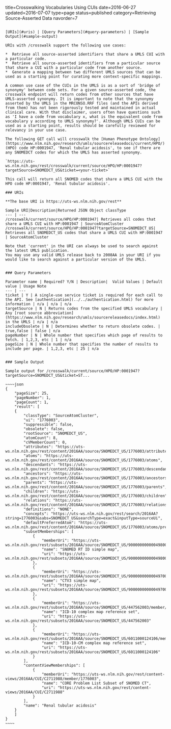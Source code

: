 title=Crosswalking Vocabularies Using CUIs
date=2016-06-27
updated=2016-07-07
type=page
status=published
category=Retrieving Source-Asserted Data
navorder=7
~~~~~~

[URIs](#uris) | [Query Parameters](#query-parameters) | [Sample Output](#sample-output)

URIs with /crosswalk support the following use cases:

*  Retrieve all source-asserted identifiers that share a UMLS CUI with a particular code.
*  Retrieve all source-asserted identifiers from a particular source that share a CUI with a particular code from another source.
*  Generate a mapping between two different UMLS sources that can be used as a starting point for curating more context-specific mappings. 

A common use case of the CUIs in the UMLS is as a sort of 'bridge of synonymy' between code sets. For a given source-asserted code, the crosswalk endpoint will return codes from other sources that have UMLS-asserted synonymy. It is important to note that the synonymy asserted by the UMLS in the MRCONSO.RRF files (and the APIs derived from them) has not been rigorously tested and maintained in actual clinical care. With that disclaimer, users often have questions such as 'I have a code from vocabulary x, what is the equivalent code from vocabulary y according to UMLS synonymy?'. Although UMLS CUIs can be used as a starting point, results should be carefully reviewed for relevancy in your use case.

The following GET call will crosswalk the [Human Phenotype Ontology](https://www.nlm.nih.gov/research/umls/sourcereleasedocs/current/HPO/) (HPO) code HP:0001947, 'Renal tubular acidosis', to see if there are any SNOMEDCT codes for which the UMLS has asserted synonymy. 

`https://uts-ws.nlm.nih.gov/rest/crosswalk/current/source/HPO/HP:0001947?targetSource=SNOMEDCT_US&ticket=<your-ticket>`

This call will return all SNOMED codes that share a UMLS CUI with the HPO code HP:0001947, 'Renal tubular acidosis'. 

### URIs

**The base URI is https://uts-ws.nlm.nih.gov/rest**

Sample URI|Description|Returned JSON Object classType
--- | ---
/crosswalk/current/source/HPO/HP:0001947| Retrieves all codes that share a UMLS CUI with HP:0001947 | SourceAtomCluster
/crosswalk/current/source/HPO/HP:0001947?targetSource=SNOMEDCT_US| Retrieves all SNOMEDCT_US codes that share a UMLS CUI with HP:0001947 | SourceAtomCluster

Note that 'current' in the URI can always be used to search against the latest UMLS publication.
You may use any valid UMLS release back to 2008AA in your URI if you would like to search against a particular version of the UMLS.


### Query Parameters

Parameter name | Required? Y/N | Description|  Valid Values | Default value | Usage Note
--- | ---
ticket | Y | A single-use service ticket is required for each call to the API. See [authentication](../../authentication.html) for more information | n/a | n/a | n/a
targetSource | N | Returns codes from the specified UMLS vocabulary | Any [root source abbreviation](https://www.nlm.nih.gov/research/umls/sourcereleasedocs/index.html) in the UMLS | n/a | n/a
includeObsolete | N | Determines whether to return obsolete codes. | true,false | false | n/a
pageNumber | N | Whole number that specifies which page of results to fetch. | 1,2,3, etc | 1 | n/a
pageSize | N | Whole number that specifies the number of results to include per page. | 1,2,3, etc | 25 | n/a


### Sample Output

Sample output for /crosswalk/current/source/HPO/HP:0001947?targetSource=SNOMEDCT_US&ticket=ST...

~~~~json
{
	"pageSize": 25,
	"pageNumber": 1,
	"pageCount": 1,
	"result": [
	{
		"classType": "SourceAtomCluster",
		"ui": "1776003",
		"suppressible": false,
		"obsolete": false,
		"rootSource": "SNOMEDCT_US",
		"atomCount": 8,
		"cVMemberCount": 0,
		"attributes": "https://uts-ws.nlm.nih.gov/rest/content/2016AA/source/SNOMEDCT_US/1776003/attributes",
		"atoms": "https://uts-ws.nlm.nih.gov/rest/content/2016AA/source/SNOMEDCT_US/1776003/atoms",
		"descendants": "https://uts-ws.nlm.nih.gov/rest/content/2016AA/source/SNOMEDCT_US/1776003/descendants",
		"ancestors": "https://uts-ws.nlm.nih.gov/rest/content/2016AA/source/SNOMEDCT_US/1776003/ancestors",
		"parents": "https://uts-ws.nlm.nih.gov/rest/content/2016AA/source/SNOMEDCT_US/1776003/parents",
		"children": "https://uts-ws.nlm.nih.gov/rest/content/2016AA/source/SNOMEDCT_US/1776003/children",
		"relations": "https://uts-ws.nlm.nih.gov/rest/content/2016AA/source/SNOMEDCT_US/1776003/relations",
		"definitions": "NONE",
		"concepts": "https://uts-ws.nlm.nih.gov/rest/search/2016AA?string=1776003&sabs=SNOMEDCT_US&searchType=exact&inputType=sourceUi",
		"defaultPreferredAtom": "https://uts-ws.nlm.nih.gov/rest/content/2016AA/source/SNOMEDCT_US/1776003/atoms/preferred",
		"subsetMemberships": [
			{
				"memberUri": "https://uts-ws.nlm.nih.gov/rest/subsets/2016AA/source/SNOMEDCT_US/900000000000498005/member/1776003",
				"name": "SNOMED RT ID simple map",
				"uri": "https://uts-ws.nlm.nih.gov/rest/subsets/2016AA/source/SNOMEDCT_US/900000000000498005"
			},
			{
				"memberUri": "https://uts-ws.nlm.nih.gov/rest/subsets/2016AA/source/SNOMEDCT_US/900000000000497000/member/1776003",
				"name": "CTV3 simple map",
				"uri": "https://uts-ws.nlm.nih.gov/rest/subsets/2016AA/source/SNOMEDCT_US/900000000000497000"
			},
			{
				"memberUri": "https://uts-ws.nlm.nih.gov/rest/subsets/2016AA/source/SNOMEDCT_US/447562003/member/1776003",
				"name": "ICD-10 complex map reference set",
				"uri": "https://uts-ws.nlm.nih.gov/rest/subsets/2016AA/source/SNOMEDCT_US/447562003"
			},
			{
				"memberUri": "https://uts-ws.nlm.nih.gov/rest/subsets/2016AA/source/SNOMEDCT_US/6011000124106/member/1776003",
				"name": "ICD-10-CM complex map reference set",
				"uri": "https://uts-ws.nlm.nih.gov/rest/subsets/2016AA/source/SNOMEDCT_US/6011000124106"
			}
		],
		"contentViewMemberships": [
			{
				"memberUri": "https://uts-ws.nlm.nih.gov/rest/content-views/2016AA/CUI/C2711988/member/1776003",
				"name": "CORE Problem List Subset of SNOMED CT",
				"uri": "https://uts-ws.nlm.nih.gov/rest/content-views/2016AA/CUI/C2711988"
			}
		],
		"name": "Renal tubular acidosis"
	}
	]
}
~~~~

